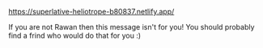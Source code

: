 https://superlative-heliotrope-b80837.netlify.app/

If you are not Rawan then this message isn't for you! You should probably find a frind who would do that for you :)

